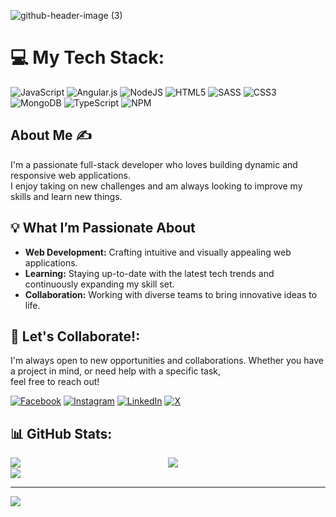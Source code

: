 ![github-header-image (3)](https://github.com/MadoNgom/MadoNgom/assets/97602589/9b534c05-9012-440c-9545-9ba515ce8e2f)
# 💻 My Tech Stack:
![JavaScript](https://img.shields.io/badge/javascript-%23323330.svg?style=for-the-badge&logo=javascript&logoColor=%23F7DF1E) ![Angular.js](https://img.shields.io/badge/angular.js-%23E23237.svg?style=for-the-badge&logo=angularjs&logoColor=white) ![NodeJS](https://img.shields.io/badge/node.js-6DA55F?style=for-the-badge&logo=node.js&logoColor=white) ![HTML5](https://img.shields.io/badge/html5-%23E34F26.svg?style=for-the-badge&logo=html5&logoColor=white) ![SASS](https://img.shields.io/badge/SASS-hotpink.svg?style=for-the-badge&logo=SASS&logoColor=white) ![CSS3](https://img.shields.io/badge/css3-%231572B6.svg?style=for-the-badge&logo=css3&logoColor=white) ![MongoDB](https://img.shields.io/badge/MongoDB-%234ea94b.svg?style=for-the-badge&logo=mongodb&logoColor=white) ![TypeScript](https://img.shields.io/badge/typescript-%23007ACC.svg?style=for-the-badge&logo=typescript&logoColor=white) ![NPM](https://img.shields.io/badge/NPM-%23CB3837.svg?style=for-the-badge&logo=npm&logoColor=white)
## About Me ✍
I'm a passionate full-stack developer who loves building dynamic and responsive web applications. <br/>
I enjoy taking on new challenges and am always looking to improve my skills and learn new things.

## 💡 What I’m Passionate About
- **Web Development:** Crafting intuitive and visually appealing web applications.
- **Learning:** Staying up-to-date with the latest tech trends and continuously expanding my skill set.
- **Collaboration:** Working with diverse teams to bring innovative ideas to life.
## 🤝 Let's Collaborate!:
I'm always open to new opportunities and collaborations. Whether you have a project in mind, or need help with a specific task, <br/>  feel free to reach out!

[![Facebook](https://img.shields.io/badge/Facebook-%231877F2.svg?logo=Facebook&logoColor=white)](https://www.facebook.com/mala.ngom/?locale=fr_FR) [![Instagram](https://img.shields.io/badge/Instagram-%23E4405F.svg?logo=Instagram&logoColor=white)](https://instagram.com/_malaado_) [![LinkedIn](https://img.shields.io/badge/LinkedIn-%230077B5.svg?logo=linkedin&logoColor=white)](https://www.linkedin.com/in/malado-ngom/) [![X](https://img.shields.io/badge/X-black.svg?logo=X&logoColor=white)](https://x.com/MaladoNgom) 

## 📊 GitHub Stats:

<div>

  <div style="display: flex; justify-content: space-between;">
    <img src="https://github-readme-streak-stats.herokuapp.com/?user=MadoNgom&theme=onedark&hide_border=false" />
      <img src="https://github-readme-stats.vercel.app/api?username=MadoNgom&theme=onedark&hide_border=false&include_all_commits=false&count_private=false" /><br/>
  
  </div>
    <img src="https://github-readme-stats.vercel.app/api/top-langs/?username=MadoNgom&theme=onedark&hide_border=false&include_all_commits=false&count_private=false&layout=compact" />
</div>

---
[![](https://visitcount.itsvg.in/api?id=MadoNgom&label=60&color=5&icon=6&pretty=false)](https://visitcount.itsvg.in)

<!-- Proudly created with GPRM ( https://gprm.itsvg.in ) -->
